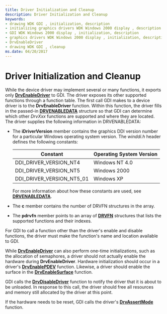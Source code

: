 ```yaml
---
title: Driver Initialization and Cleanup
description: Driver Initialization and Cleanup
keywords:
- drawing WDK GDI , initialization, description
- initializing graphics drivers WDK Windows 2000 display , description
- GDI WDK Windows 2000 display , initialization, description
- graphics drivers WDK Windows 2000 display , initialization, description
- DrvEnableDriver
- drawing WDK GDI , cleanup
ms.date: 04/20/2017
---
```


# Driver Initialization and Cleanup

While the device driver may implement several or many functions, it exports only [**DrvEnableDriver**](/windows/win32/api/winddi/nf-winddi-drvenabledriver) to GDI. The driver exposes its other supported functions through a function table. The first call GDI makes to a device driver is to the **DrvEnableDriver** function. Within this function, the driver fills in the passed-in [**DRVENABLEDATA**](/windows/win32/api/winddi/ns-winddi-drvenabledata) structure so that GDI can determine which other *DrvXxx* functions are supported and where they are located. The driver supplies the following information in DRVENABLEDATA:

* The **iDriverVersion** member contains the graphics DDI version number for a particular Windows operating system version. The *winddi.h* header defines the following constants:

   | Constant | Operating System Version |
   | -------- | ------------------------ |
   | DDI_DRIVER_VERSION_NT4 | Windows NT 4.0 |
   | DDI_DRIVER_VERSION_NT5 | Windows 2000 |
   | DDI_DRIVER_VERSION_NT5_01 | Windows XP |

   For more information about how these constants are used, see [**DRVENABLEDATA**](/windows/win32/api/winddi/ns-winddi-drvenabledata).

* The **c** member contains the number of DRVFN structures in the array.

* The **pdrvfn** member points to an array of [**DRVFN**](/windows/win32/api/winddi/ns-winddi-drvfn) structures that lists the supported functions and their indexes.

For GDI to call a function other than the driver's enable and disable functions, the driver must make the function's name and location available to GDI.

While [**DrvEnableDriver**](/windows/win32/api/winddi/nf-winddi-drvenabledriver) can also perform one-time initializations, such as the allocation of semaphores, a driver should not actually enable the hardware during **DrvEnableDriver**. Hardware initialization should occur in a driver's [**DrvEnablePDEV**](/windows/win32/api/winddi/nf-winddi-drvenablepdev) function. Likewise, a driver should enable the surface in the [**DrvEnableSurface**](/windows/win32/api/winddi/nf-winddi-drvenablesurface) function.

GDI calls the [**DrvDisableDriver**](/windows/win32/api/winddi/nf-winddi-drvdisabledriver) function to notify the driver that it is about to be unloaded. In response to this call, the driver should free all resources and memory still allocated by the driver at this point.

If the hardware needs to be reset, GDI calls the driver's [**DrvAssertMode**](/windows/win32/api/winddi/nf-winddi-drvassertmode) function.
